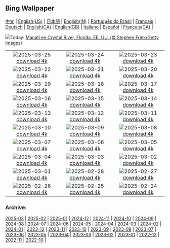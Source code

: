 ## Bing Wallpaper
[中文](README.md) |                     [English(US)](en-US.md) |                     [日本語](ja-JP.md) |                     [English(IN)](en-IN.md) |                     [Português do Brasil](pt-BR.md) |                     [Français](fr-FR.md) |                     [Deutsch](de-DE.md) |                     [English(CA)](en-CA.md) |                     [English(GB)](en-GB.md) |                     [Italiano](it-IT.md) |                     [Español](es-ES.md) |                     [Français(CA)](fr-CA.md) |                    

![](https://www.bing.com/th?id=OHR.CrystalManatee_ES-ES0107634100_UHD.jpg&w=1000)Today: [Manatí en Crystal River, Florida, EE. UU. (© Stephen Frink/Getty Images)](https://www.bing.com/th?id=OHR.CrystalManatee_ES-ES0107634100_UHD.jpg)

|      |      |      |
| :----: | :----: | :----: |
|![](https://www.bing.com/th?id=OHR.HobbitHole_ES-ES0003424206_UHD.jpg&pid=hp&w=384&h=216&rs=1&c=4)2025-03-25 [download 4k](https://www.bing.com/th?id=OHR.HobbitHole_ES-ES0003424206_UHD.jpg)|![](https://www.bing.com/th?id=OHR.ElephantGrass_ES-ES9916597908_UHD.jpg&pid=hp&w=384&h=216&rs=1&c=4)2025-03-24 [download 4k](https://www.bing.com/th?id=OHR.ElephantGrass_ES-ES9916597908_UHD.jpg)|![](https://www.bing.com/th?id=OHR.NebraskaStorm_ES-ES5763602514_UHD.jpg&pid=hp&w=384&h=216&rs=1&c=4)2025-03-23 [download 4k](https://www.bing.com/th?id=OHR.NebraskaStorm_ES-ES5763602514_UHD.jpg)|
|![](https://www.bing.com/th?id=OHR.CenoteLilies_ES-ES9746016515_UHD.jpg&pid=hp&w=384&h=216&rs=1&c=4)2025-03-22 [download 4k](https://www.bing.com/th?id=OHR.CenoteLilies_ES-ES9746016515_UHD.jpg)|![](https://www.bing.com/th?id=OHR.DanumValley_ES-ES9645883299_UHD.jpg&pid=hp&w=384&h=216&rs=1&c=4)2025-03-21 [download 4k](https://www.bing.com/th?id=OHR.DanumValley_ES-ES9645883299_UHD.jpg)|![](https://www.bing.com/th?id=OHR.PrimaveraSpain_ES-ES9088231028_UHD.jpg&pid=hp&w=384&h=216&rs=1&c=4)2025-03-20 [download 4k](https://www.bing.com/th?id=OHR.PrimaveraSpain_ES-ES9088231028_UHD.jpg)|
|![](https://www.bing.com/th?id=OHR.BlackHeron_ES-ES8419055943_UHD.jpg&pid=hp&w=384&h=216&rs=1&c=4)2025-03-19 [download 4k](https://www.bing.com/th?id=OHR.BlackHeron_ES-ES8419055943_UHD.jpg)|![](https://www.bing.com/th?id=OHR.SedonaSpring_ES-ES8257183608_UHD.jpg&pid=hp&w=384&h=216&rs=1&c=4)2025-03-18 [download 4k](https://www.bing.com/th?id=OHR.SedonaSpring_ES-ES8257183608_UHD.jpg)|![](https://www.bing.com/th?id=OHR.BeckettBridge_ES-ES8163072684_UHD.jpg&pid=hp&w=384&h=216&rs=1&c=4)2025-03-17 [download 4k](https://www.bing.com/th?id=OHR.BeckettBridge_ES-ES8163072684_UHD.jpg)|
|![](https://www.bing.com/th?id=OHR.PandaSnow_ES-ES8069843059_UHD.jpg&pid=hp&w=384&h=216&rs=1&c=4)2025-03-16 [download 4k](https://www.bing.com/th?id=OHR.PandaSnow_ES-ES8069843059_UHD.jpg)|![](https://www.bing.com/th?id=OHR.FallasSpainWomen_ES-ES9361742240_UHD.jpg&pid=hp&w=384&h=216&rs=1&c=4)2025-03-15 [download 4k](https://www.bing.com/th?id=OHR.FallasSpainWomen_ES-ES9361742240_UHD.jpg)|![](https://www.bing.com/th?id=OHR.BasqueDolmen_ES-ES7735714145_UHD.jpg&pid=hp&w=384&h=216&rs=1&c=4)2025-03-14 [download 4k](https://www.bing.com/th?id=OHR.BasqueDolmen_ES-ES7735714145_UHD.jpg)|
|![](https://www.bing.com/th?id=OHR.HoliColors_ES-ES7622213300_UHD.jpg&pid=hp&w=384&h=216&rs=1&c=4)2025-03-13 [download 4k](https://www.bing.com/th?id=OHR.HoliColors_ES-ES7622213300_UHD.jpg)|![](https://www.bing.com/th?id=OHR.ChateauLoire_ES-ES7509416514_UHD.jpg&pid=hp&w=384&h=216&rs=1&c=4)2025-03-12 [download 4k](https://www.bing.com/th?id=OHR.ChateauLoire_ES-ES7509416514_UHD.jpg)|![](https://www.bing.com/th?id=OHR.NusaPenida_ES-ES7408212429_UHD.jpg&pid=hp&w=384&h=216&rs=1&c=4)2025-03-11 [download 4k](https://www.bing.com/th?id=OHR.NusaPenida_ES-ES7408212429_UHD.jpg)|
|![](https://www.bing.com/th?id=OHR.NappingLion_ES-ES7306945095_UHD.jpg&pid=hp&w=384&h=216&rs=1&c=4)2025-03-10 [download 4k](https://www.bing.com/th?id=OHR.NappingLion_ES-ES7306945095_UHD.jpg)|![](https://www.bing.com/th?id=OHR.ForumRomanum_ES-ES7963502187_UHD.jpg&pid=hp&w=384&h=216&rs=1&c=4)2025-03-09 [download 4k](https://www.bing.com/th?id=OHR.ForumRomanum_ES-ES7963502187_UHD.jpg)|![](https://www.bing.com/th?id=OHR.FearlessWomen_ES-ES6846993796_UHD.jpg&pid=hp&w=384&h=216&rs=1&c=4)2025-03-08 [download 4k](https://www.bing.com/th?id=OHR.FearlessWomen_ES-ES6846993796_UHD.jpg)|
|![](https://www.bing.com/th?id=OHR.PlumBlossom_ES-ES6616013602_UHD.jpg&pid=hp&w=384&h=216&rs=1&c=4)2025-03-07 [download 4k](https://www.bing.com/th?id=OHR.PlumBlossom_ES-ES6616013602_UHD.jpg)|![](https://www.bing.com/th?id=OHR.NevadaBigHorns_ES-ES6947397352_UHD.jpg&pid=hp&w=384&h=216&rs=1&c=4)2025-03-06 [download 4k](https://www.bing.com/th?id=OHR.NevadaBigHorns_ES-ES6947397352_UHD.jpg)|![](https://www.bing.com/th?id=OHR.SuratThani_ES-ES6760904041_UHD.jpg&pid=hp&w=384&h=216&rs=1&c=4)2025-03-05 [download 4k](https://www.bing.com/th?id=OHR.SuratThani_ES-ES6760904041_UHD.jpg)|
|![](https://www.bing.com/th?id=OHR.MardiGrasJackson_ES-ES6628104190_UHD.jpg&pid=hp&w=384&h=216&rs=1&c=4)2025-03-04 [download 4k](https://www.bing.com/th?id=OHR.MardiGrasJackson_ES-ES6628104190_UHD.jpg)|![](https://www.bing.com/th?id=OHR.HornbillPair_ES-ES6520167475_UHD.jpg&pid=hp&w=384&h=216&rs=1&c=4)2025-03-03 [download 4k](https://www.bing.com/th?id=OHR.HornbillPair_ES-ES6520167475_UHD.jpg)|![](https://www.bing.com/th?id=OHR.EucalyptusForest_ES-ES6432819032_UHD.jpg&pid=hp&w=384&h=216&rs=1&c=4)2025-03-02 [download 4k](https://www.bing.com/th?id=OHR.EucalyptusForest_ES-ES6432819032_UHD.jpg)|
|![](https://www.bing.com/th?id=OHR.MaligneLakeJasper_ES-ES6288170690_UHD.jpg&pid=hp&w=384&h=216&rs=1&c=4)2025-03-01 [download 4k](https://www.bing.com/th?id=OHR.MaligneLakeJasper_ES-ES6288170690_UHD.jpg)|![](https://www.bing.com/th?id=OHR.AndalusianStreet_ES-ES6181340886_UHD.jpg&pid=hp&w=384&h=216&rs=1&c=4)2025-02-28 [download 4k](https://www.bing.com/th?id=OHR.AndalusianStreet_ES-ES6181340886_UHD.jpg)|![](https://www.bing.com/th?id=OHR.PolarCub_ES-ES6085095422_UHD.jpg&pid=hp&w=384&h=216&rs=1&c=4)2025-02-27 [download 4k](https://www.bing.com/th?id=OHR.PolarCub_ES-ES6085095422_UHD.jpg)|
|![](https://www.bing.com/th?id=OHR.ArgyllStalker_ES-ES5913378191_UHD.jpg&pid=hp&w=384&h=216&rs=1&c=4)2025-02-26 [download 4k](https://www.bing.com/th?id=OHR.ArgyllStalker_ES-ES5913378191_UHD.jpg)|![](https://www.bing.com/th?id=OHR.BryceHoodoos_ES-ES5738568418_UHD.jpg&pid=hp&w=384&h=216&rs=1&c=4)2025-02-25 [download 4k](https://www.bing.com/th?id=OHR.BryceHoodoos_ES-ES5738568418_UHD.jpg)|![](https://www.bing.com/th?id=OHR.GiantCuttlefish_ES-ES5593543587_UHD.jpg&pid=hp&w=384&h=216&rs=1&c=4)2025-02-24 [download 4k](https://www.bing.com/th?id=OHR.GiantCuttlefish_ES-ES5593543587_UHD.jpg)|


### Archive:
[2025-03](archive/es-ES/202503/README.md) | [2025-02](archive/es-ES/202502/README.md) | [2025-01](archive/es-ES/202501/README.md) | [2024-12](archive/es-ES/202412/README.md) | [2024-11](archive/es-ES/202411/README.md) | [2024-10](archive/es-ES/202410/README.md) | [2024-09](archive/es-ES/202409/README.md) | [2024-08](archive/es-ES/202408/README.md) | [2024-07](archive/es-ES/202407/README.md) | [2024-06](archive/es-ES/202406/README.md) | [2024-05](archive/es-ES/202405/README.md) | [2024-04](archive/es-ES/202404/README.md) | [2024-03](archive/es-ES/202403/README.md) | [2024-02](archive/es-ES/202402/README.md) | [2024-01](archive/es-ES/202401/README.md) | [2023-12](archive/es-ES/202312/README.md) | [2023-11](archive/es-ES/202311/README.md) | [2023-10](archive/es-ES/202310/README.md) | [2023-09](archive/es-ES/202309/README.md) | [2023-08](archive/es-ES/202308/README.md) | [2023-07](archive/es-ES/202307/README.md) | [2023-06](archive/es-ES/202306/README.md) | [2023-05](archive/es-ES/202305/README.md) | [2023-04](archive/es-ES/202304/README.md) | [2023-03](archive/es-ES/202303/README.md) | [2023-02](archive/es-ES/202302/README.md) | [2023-01](archive/es-ES/202301/README.md) | [2022-12](archive/es-ES/202212/README.md) | [2022-11](archive/es-ES/202211/README.md) | [2022-10](archive/es-ES/202210/README.md) | 